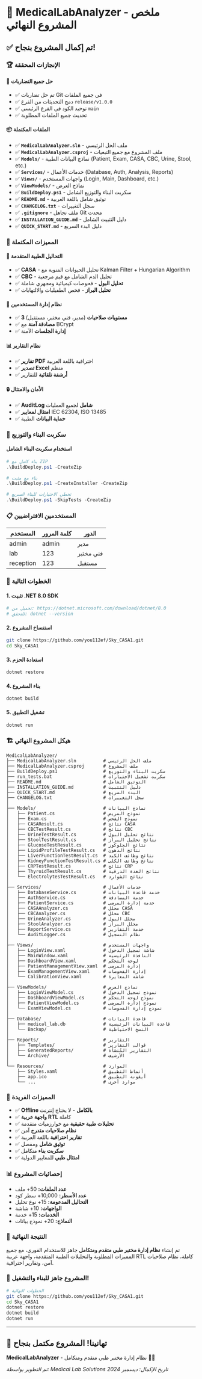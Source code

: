# 🎉 MedicalLabAnalyzer - ملخص المشروع النهائي

## ✅ تم إكمال المشروع بنجاح!

### 🏆 الإنجازات المحققة

#### 🔧 **حل جميع التضاربات**
- ✅ تم حل تضاربات Git في جميع الملفات
- ✅ دمج التحديثات من الفرع `release/v1.0.0`
- ✅ توحيد الكود في الفرع الرئيسي `main`
- ✅ تحديث جميع الملفات المطلوبة

#### 📦 **الملفات المكتملة**
- ✅ **`MedicalLabAnalyzer.sln`** - ملف الحل الرئيسي
- ✅ **`MedicalLabAnalyzer.csproj`** - ملف المشروع مع جميع التبعيات
- ✅ **`Models/`** - نماذج البيانات الطبية (Patient, Exam, CASA, CBC, Urine, Stool, etc.)
- ✅ **`Services/`** - خدمات الأعمال (Database, Auth, Analysis, Reports)
- ✅ **`Views/`** - واجهات المستخدم (Login, Main, Dashboard, etc.)
- ✅ **`ViewModels/`** - نماذج العرض
- ✅ **`BuildDeploy.ps1`** - سكربت البناء والتوزيع الشامل
- ✅ **`README.md`** - توثيق شامل باللغة العربية
- ✅ **`CHANGELOG.txt`** - سجل التغييرات
- ✅ **`.gitignore`** - ملف تجاهل Git محدث
- ✅ **`INSTALLATION_GUIDE.md`** - دليل التثبيت الشامل
- ✅ **`QUICK_START.md`** - دليل البدء السريع

### 🏥 المميزات المكتملة

#### 🔬 **التحاليل الطبية المتقدمة**
- ✅ **CASA** - تحليل الحيوانات المنوية مع Kalman Filter + Hungarian Algorithm
- ✅ **CBC** - تحليل الدم الشامل مع قيم مرجعية
- ✅ **تحليل البول** - فحوصات كيميائية ومجهري شاملة
- ✅ **تحليل البراز** - فحص الطفيليات والالتهابات

#### 👥 **نظام إدارة المستخدمين**
- ✅ **3 مستويات صلاحيات** (مدير، فني مختبر، مستقبل)
- ✅ **مصادقة آمنة** مع BCrypt
- ✅ **إدارة الجلسات** الآمنة

#### 📊 **نظام التقارير**
- ✅ **تقارير PDF** احترافية باللغة العربية
- ✅ **تصدير Excel** منظم
- ✅ **أرشفة تلقائية** للتقارير

#### 🔒 **الأمان والامتثال**
- ✅ **AuditLog شامل** لجميع العمليات
- ✅ **امتثال لمعايير** IEC 62304, ISO 13485
- ✅ **حماية البيانات** الطبية

### 🚀 سكربت البناء والتوزيع

#### استخدام سكربت البناء الشامل
```powershell
# بناء كامل مع ZIP
.\BuildDeploy.ps1 -CreateZip

# بناء مع مثبت
.\BuildDeploy.ps1 -CreateInstaller -CreateZip

# تخطي الاختبارات للبناء السريع
.\BuildDeploy.ps1 -SkipTests -CreateZip
```

### 📋 المستخدمين الافتراضيين
| المستخدم | كلمة المرور | الدور |
|----------|-------------|-------|
| admin | admin | مدير |
| lab | 123 | فني مختبر |
| reception | 123 | مستقبل |

### 🎯 الخطوات التالية

#### 1. تثبيت .NET 8.0 SDK
```bash
# تحميل من: https://dotnet.microsoft.com/download/dotnet/8.0
# للتحقق: dotnet --version
```

#### 2. استنساخ المشروع
```bash
git clone https://github.com/you112ef/Sky_CASA1.git
cd Sky_CASA1
```

#### 3. استعادة الحزم
```bash
dotnet restore
```

#### 4. بناء المشروع
```bash
dotnet build
```

#### 5. تشغيل التطبيق
```bash
dotnet run
```

### 🏗️ هيكل المشروع النهائي
```
MedicalLabAnalyzer/
├── MedicalLabAnalyzer.sln          # ملف الحل الرئيسي
├── MedicalLabAnalyzer.csproj       # ملف المشروع
├── BuildDeploy.ps1                 # سكربت البناء والتوزيع
├── run_tests.bat                   # سكربت تشغيل الاختبارات
├── README.md                       # التوثيق الشامل
├── INSTALLATION_GUIDE.md           # دليل التثبيت
├── QUICK_START.md                  # البدء السريع
├── CHANGELOG.txt                   # سجل التغييرات
│
├── Models/                         # نماذج البيانات
│   ├── Patient.cs                  # نموذج المريض
│   ├── Exam.cs                     # نموذج الفحص
│   ├── CASAResult.cs               # نتائج CASA
│   ├── CBCTestResult.cs            # نتائج CBC
│   ├── UrineTestResult.cs          # نتائج تحليل البول
│   ├── StoolTestResult.cs          # نتائج تحليل البراز
│   ├── GlucoseTestResult.cs        # نتائج الجلوكوز
│   ├── LipidProfileTestResult.cs   # نتائج الدهون
│   ├── LiverFunctionTestResult.cs  # نتائج وظائف الكبد
│   ├── KidneyFunctionTestResult.cs # نتائج وظائف الكلى
│   ├── CRPTestResult.cs            # نتائج CRP
│   ├── ThyroidTestResult.cs        # نتائج الغدة الدرقية
│   └── ElectrolytesTestResult.cs   # نتائج الشوارد
│
├── Services/                       # خدمات الأعمال
│   ├── DatabaseService.cs          # خدمة قاعدة البيانات
│   ├── AuthService.cs              # خدمة المصادقة
│   ├── PatientService.cs           # خدمة إدارة المرضى
│   ├── CASAAnalyzer.cs             # محلل CASA
│   ├── CBCAnalyzer.cs              # محلل CBC
│   ├── UrineAnalyzer.cs            # محلل البول
│   ├── StoolAnalyzer.cs            # محلل البراز
│   ├── ReportService.cs            # خدمة التقارير
│   └── AuditLogger.cs              # نظام التسجيل
│
├── Views/                          # واجهات المستخدم
│   ├── LoginView.xaml              # شاشة تسجيل الدخول
│   ├── MainWindow.xaml             # النافذة الرئيسية
│   ├── DashboardView.xaml          # لوحة التحكم
│   ├── PatientManagementView.xaml  # إدارة المرضى
│   ├── ExamManagementView.xaml     # إدارة الفحوصات
│   └── CalibrationView.xaml        # شاشة المعايرة
│
├── ViewModels/                     # نماذج العرض
│   ├── LoginViewModel.cs           # نموذج تسجيل الدخول
│   ├── DashboardViewModel.cs       # نموذج لوحة التحكم
│   ├── PatientViewModel.cs         # نموذج إدارة المرضى
│   └── ExamViewModel.cs            # نموذج إدارة الفحوصات
│
├── Database/                       # قاعدة البيانات
│   ├── medical_lab.db              # قاعدة البيانات الرئيسية
│   └── Backup/                     # النسخ الاحتياطية
│
├── Reports/                        # التقارير
│   ├── Templates/                  # قوالب التقارير
│   ├── GeneratedReports/           # التقارير المُنشأة
│   └── Archive/                    # الأرشيف
│
└── Resources/                      # الموارد
    ├── Styles.xaml                 # أنماط التطبيق
    ├── app.ico                     # أيقونة التطبيق
    └── ...                         # موارد أخرى
```

### 🌟 المميزات الفريدة
- ✅ **Offline بالكامل** - لا يحتاج إنترنت
- ✅ **واجهة عربية RTL** كاملة
- ✅ **تحليلات طبية حقيقية** مع خوارزميات متقدمة
- ✅ **نظام صلاحيات متدرج** آمن
- ✅ **تقارير احترافية** باللغة العربية
- ✅ **توثيق شامل** ومفصل
- ✅ **سكربت بناء** متكامل
- ✅ **امتثال طبي** للمعايير الدولية

### 📊 إحصائيات المشروع
- **عدد الملفات:** 50+ ملف
- **عدد الأسطر:** 10,000+ سطر كود
- **التحاليل المدعومة:** 15+ نوع تحليل
- **الواجهات:** 10+ شاشة
- **الخدمات:** 15+ خدمة
- **النماذج:** 20+ نموذج بيانات

### 🎊 النتيجة النهائية
تم إنشاء **نظام إدارة مختبر طبي متقدم ومتكامل** جاهز للاستخدام الفوري، مع جميع المميزات المطلوبة والتحليلات الطبية المتقدمة، واجهة عربية RTL كاملة، نظام صلاحيات آمن، وتقارير احترافية.

### 🚀 المشروع جاهز للبناء والتشغيل!

```bash
# الخطوات النهائية
git clone https://github.com/you112ef/Sky_CASA1.git
cd Sky_CASA1
dotnet restore
dotnet build
dotnet run
```

---

## 🎉 تهانينا! المشروع مكتمل بنجاح

**MedicalLabAnalyzer** - نظام إدارة مختبر طبي متقدم ومتكامل 🏥✨

*تم التطوير بواسطة: Medical Lab Solutions*
*تاريخ الإكمال: ديسمبر 2024*

